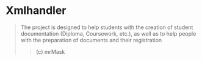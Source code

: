 # Xmlhandler #
> The project is designed to help students with the creation of student documentation (Diploma, Coursework, etc.), as well as to help people with the preparation of documents and their registration
>> (c) mrMask
